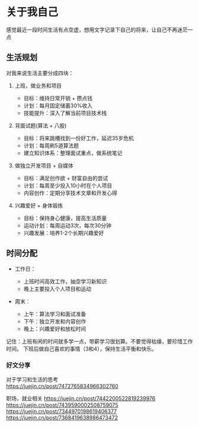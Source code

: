 # 关于我自己
感觉最近一段时间生活有点空虚，想用文字记录下自己的将来，让自己不再迷茫一点

## 生活规划
对我来说生活主要分成四块：
1. 上班，做业务和项目
   - 目标：维持日常开销 + 攒点钱
   - 计划：每月固定储蓄30%收入
   - 技能提升：深入了解当前项目技术栈

2. 背面试题(算法 + 八股)
   - 目标：将来跳槽找到一份好工作，延迟35岁危机
   - 计划：每周刷5道算法题
   - 建立知识体系：整理面试重点，做系统笔记

3. 做独立开发项目 + 自媒体
   - 目标：满足创作欲 + 财富自由的尝试
   - 计划：每周至少投入10小时在个人项目
   - 内容创作：定期分享技术文章和开发心得

4. 兴趣爱好 + 身体锻炼
   - 目标：保持身心健康，提高生活质量
   - 运动计划：每周运动3次，每次30分钟
   - 兴趣发展：培养1-2个长期兴趣爱好

## 时间分配
- 工作日：
  - 上班时间高效工作，抽空学习新知识
  - 晚上主要投入个人项目和运动

- 周末：
  - 上午：算法学习和面试准备
  - 下午：独立开发和内容创作
  - 晚上：兴趣爱好和放松时间

记住：上班有闲的时间就多学一点，带薪学习很划算。不要觉得枯燥，要珍惜工作时间。
下班后做自己喜欢的事情（3和4），保持生活平衡和快乐。


### 好文分享
对于学习和生活的思考  
https://juejin.cn/post/7472765834966302760

职场，就业相关
https://juejin.cn/post/7442200522819239976
https://juejin.cn/post/7439590002508759075
https://juejin.cn/post/7344970198619406377
https://juejin.cn/post/7368419638986473472